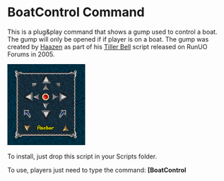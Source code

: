 # BoatControl Command

This is a plug&play command that shows a gump used to control a boat. The gump will only be opened if if player is on a boat. The gump was created by [Haazen](http://www.runuo.com/community/members/haazen.35884/) as part of his [Tiller Bell](http://www.runuo.com/community/threads/tiller-bell.53652/) script released on RunUO Forums in 2005.

![](screenshot.png)

To install, just drop this script in your Scripts folder.

To use, players just need to type the command: **[BoatControl**
